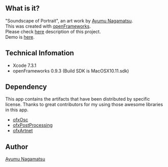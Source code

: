 ## What is it? 
"Soundscape of Portrait", an art work by [Ayumu Nagamatsu](http://ayumu-nagamatsu.com).  
This was created with [openFrameworks](http://openframeworks.cc/).  
Please check [here](http://ayumu-nagamatsu.com/works/soundscape-of-portrait/) description of this project.  
Demo is [here](https://www.youtube.com/watch?v=lBDve2U6rbk).  

## Technical Infomation
* Xcode 7.3.1
* openFrameworks 0.9.3 (Build SDK is MacOSX10.11.sdk)

## Dependency
This app contains the artifacts that have been distributed by specific license.
Thanks to great contributors for my using those awesome libraries in this app.

* [ofxOsc](https://github.com/openframeworks/openFrameworks/tree/master/addons/ofxOsc) 
* [ofxPostProcessing](https://github.com/neilmendoza/ofxPostProcessing) 
* [ofxArtnet](https://github.com/hiroyuki/ofxArtnet/)

## Author
[Ayumu Nagamatsu](http://ayumu-nagamatsu.com)
